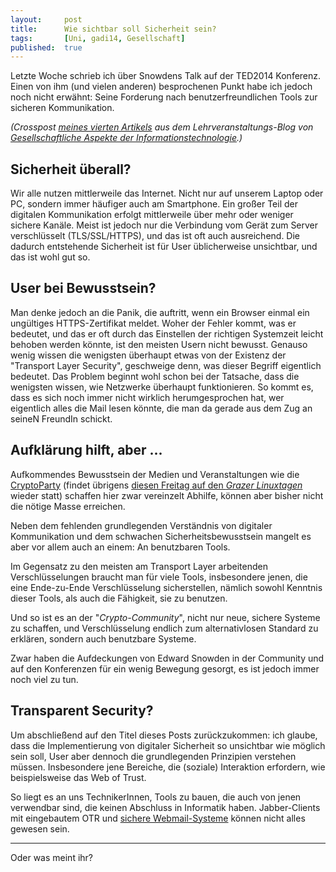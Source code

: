 ```yaml
---
layout: 	post
title: 		Wie sichtbar soll Sicherheit sein?
tags: 		[Uni, gadi14, Gesellschaft]
published: 	true
---
```


Letzte Woche schrieb ich über Snowdens Talk auf der TED2014 Konferenz. Einen von ihm (und vielen anderen) besprochenen Punkt habe ich jedoch noch nicht erwähnt: Seine Forderung nach benutzerfreundlichen Tools zur sicheren Kommunikation.

*(Crosspost [meines vierten Artikels](http://tugll.tugraz.at/blog/view/41532/wie-sichtbar-soll-sicherheit-sein) aus dem Lehrveranstaltungs-Blog von [Gesellschaftliche Aspekte der Informationstechnologie](http://blog.2904.cc/2014/03/14/gadi14/).)*

## Sicherheit überall?
Wir alle nutzen&nbsp;mittlerweile das Internet. Nicht nur auf unserem Laptop oder PC, sondern immer h&auml;ufiger auch am Smartphone. Ein gro&szlig;er Teil der digitalen Kommunikation erfolgt mittlerweile &uuml;ber mehr oder weniger sichere Kan&auml;le. Meist ist jedoch nur die Verbindung vom Ger&auml;t zum Server verschl&uuml;sselt (TLS/SSL/HTTPS), und das ist oft auch ausreichend. Die dadurch entstehende Sicherheit ist f&uuml;r User &uuml;blicherweise unsichtbar, und das ist wohl gut so.

## User bei Bewusstsein?
Man denke jedoch an die Panik, die auftritt, wenn ein Browser einmal ein ung&uuml;ltiges HTTPS-Zertifikat meldet. Woher der Fehler kommt, was er bedeutet, und das er oft durch das Einstellen der richtigen Systemzeit leicht behoben werden k&ouml;nnte, ist den meisten Usern nicht bewusst. Genauso wenig wissen die wenigsten &uuml;berhaupt etwas von der Existenz der "Transport Layer Security", geschweige denn, was dieser Begriff eigentlich bedeutet. Das Problem beginnt wohl schon bei der Tatsache, dass die wenigsten wissen, wie Netzwerke &uuml;berhaupt funktionieren. So kommt es, dass es sich noch immer nicht wirklich herumgesprochen hat, wer eigentlich alles die Mail lesen k&ouml;nnte, die man da gerade aus dem Zug an seineN FreundIn schickt.

## Aufklärung hilft, aber ...
Aufkommendes Bewusstsein der Medien und Veranstaltungen wie die <a href="http://cryptoparty.at/">CryptoParty</a> (findet&nbsp;&uuml;brigens <a href="http://linuxtage.at/cryptoparty/"> diesen Freitag auf den <em>Grazer Linuxtagen</em></a> wieder statt) schaffen hier zwar vereinzelt Abhilfe, k&ouml;nnen aber bisher nicht die n&ouml;tige Masse erreichen.

Neben dem fehlenden grundlegenden&nbsp;Verst&auml;ndnis von digitaler Kommunikation und dem schwachen Sicherheitsbewusstsein mangelt es aber vor allem auch an einem: An benutzbaren Tools.

Im Gegensatz zu den meisten am Transport Layer arbeitenden Verschl&uuml;sselungen braucht man f&uuml;r viele Tools, insbesondere jenen, die eine Ende-zu-Ende Verschl&uuml;sselung sicherstellen, n&auml;mlich sowohl&nbsp;Kenntnis dieser Tools, als auch die F&auml;higkeit, sie zu benutzen.

Und so ist es an der "<em>Crypto-Community</em>", nicht nur neue, sichere Systeme zu schaffen, und Verschl&uuml;sselung endlich zum alternativlosen Standard zu erkl&auml;ren, sondern auch benutzbare Systeme.

Zwar haben die Aufdeckungen von Edward Snowden in der Community und auf den Konferenzen f&uuml;r ein wenig Bewegung gesorgt, es ist jedoch immer noch viel zu tun.

## Transparent Security?
Um abschlie&szlig;end auf den Titel dieses Posts zur&uuml;ckzukommen: ich glaube, dass die Implementierung von digitaler Sicherheit so&nbsp;unsichtbar wie m&ouml;glich sein soll, User aber dennoch die grundlegenden Prinzipien verstehen m&uuml;ssen. Insbesondere jene Bereiche, die (soziale) Interaktion erfordern, wie beispielsweise das Web of Trust.

So liegt es an uns TechnikerInnen, Tools zu bauen, die auch von jenen verwendbar sind, die keinen Abschluss in Informatik haben. Jabber-Clients mit eingebautem OTR und <a href="http://mailpile.is/">sichere Webmail-Systeme</a> k&ouml;nnen nicht alles gewesen sein.

---

Oder was meint ihr?
